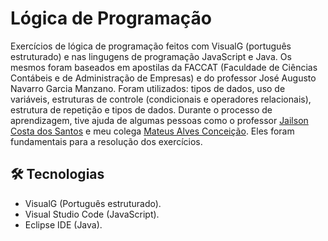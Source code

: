 # Lógica de Programação

Exercícios de lógica de programação feitos com VisualG (português estruturado) e nas lingugens de programação JavaScript e Java. Os mesmos foram baseados em apostilas da FACCAT (Faculdade de Ciências Contábeis e de Administração de Empresas) e do professor José Augusto Navarro Garcia Manzano.
 Foram utilizados: tipos de dados, uso de variáveis, estruturas de controle (condicionais e operadores relacionais), estrutura de repetição e tipos de dados.
 Durante o processo de aprendizagem, tive ajuda de algumas pessoas como o professor <a href="http://github.com/professorobama">Jailson Costa dos Santos</a> e meu colega <a href="http://github.com/mateusalvesc">Mateus Alves Conceição</a>. Eles foram fundamentais para a resolução dos exercícios.

## 🛠️ Tecnologias


* VisualG (Português estruturado).
* Visual Studio Code (JavaScript).
* Eclipse IDE (Java).

